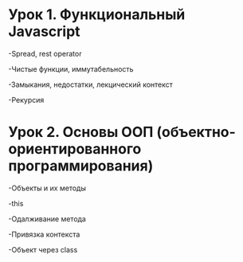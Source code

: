 # Урок 1. Функциональный Javascript
-Spread, rest operator

-Чистые функции, иммутабельность

-Замыкания, недостатки, лекцический контекст

-Рекурсия

# Урок 2. Основы ООП (объектно-ориентированного программирования)

-Объекты и их методы

-this

-Одалживание метода

-Привязка контекста

-Объект через class



